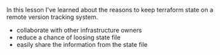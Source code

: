 In this lesson I've learned about the reasons to keep terraform state on a remote version tracking system.<br>
- collaborate with other infrastructure owners 
- reduce a chance of loosing state file
- easily share the information from the state file
